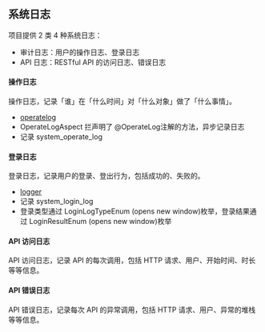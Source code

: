 ## 系统日志
项目提供 2 类 4 种系统日志：

* 审计日志：用户的操作日志、登录日志
* API 日志：RESTful API 的访问日志、错误日志


#### 操作日志
操作日志，记录「谁」在「什么时间」对「什么对象」做了「什么事情」。
* [operatelog](..%2F..%2Fbulade-donor-framework%2Fsrc%2Fmain%2Fjava%2Fcom%2Fbulade%2Fdonor%2Fframework%2Fbiz%2Foperatelog)
* OperateLogAspect 拦声明了 @OperateLog注解的方法，异步记录日志 
* 记录 system_operate_log

#### 登录日志
登录日志，记录用户的登录、登出行为，包括成功的、失败的。
* [logger](..%2F..%2Fbulade-donor-system%2Fsrc%2Fmain%2Fjava%2Fcom%2Fbulade%2Fdonor%2Fsystem%2Flogger)
* 记录 system_login_log
* 登录类型通过 LoginLogTypeEnum (opens new window)枚举，登录结果通过 LoginResultEnum (opens new window)枚举

#### API 访问日志
API 访问日志，记录 API 的每次调用，包括 HTTP 请求、用户、开始时间、时长等等信息。

#### API 错误日志
API 错误日志，记录每次 API 的异常调用，包括 HTTP 请求、用户、异常的堆栈等等信息。